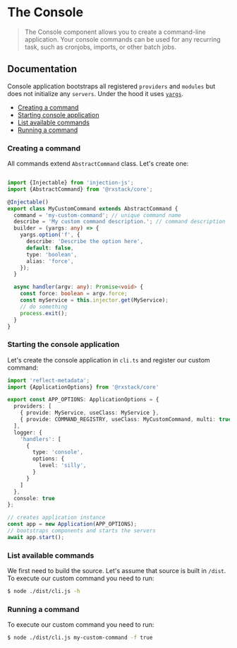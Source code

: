 # The Console

> The Console component allows you to create a command-line application. Your console commands can be used for
 any recurring task, such as cronjobs, imports, or other batch jobs. 
               
## Documentation
Console application bootstraps all registered `providers` and `modules` but does not initialize any `servers`.
Under the hood it uses [`yargs`](https://github.com/yargs/yargs).

* [Creating a command](#create-command)
* [Starting console application](#start-application)
* [List available commands](#list-commands)
* [Running a command](#run-command)

### <a name="create-command"></a>  Creating a command
All commands extend `AbstractCommand` class. Let's create one:

```typescript

import {Injectable} from 'injection-js';
import {AbstractCommand} from '@rxstack/core';

@Injectable()
export class MyCustomCommand extends AbstractCommand {
  command = 'my-custom-command'; // unique command name
  describe = 'My custom command description.'; // command description
  builder = (yargs: any) => {
    yargs.option('f', {
      describe: 'Describe the option here',
      default: false,
      type: 'boolean',
      alias: 'force',
    });
  }

  async handler(argv: any): Promise<void> {
    const force: boolean = argv.force;
    const myService = this.injector.get(MyService);
    // do something
    process.exit();
  }
}

```

### <a name="start-application"></a>  Starting the console application
Let's create the console application in `cli.ts` and register our custom command:

```typescript
import 'reflect-metadata';
import {ApplicationOptions} from '@rxstack/core'

export const APP_OPTIONS: ApplicationOptions = {
  providers: [
    { provide: MyService, useClass: MyService },
    { provide: COMMAND_REGISTRY, useClass: MyCustomCommand, multi: true },
  ],
  logger: {
    'handlers': [
      {
        type: 'console',
        options: {
          level: 'silly',
        }
      }
    ]
  },
  console: true
};

// creates application instance
const app = new Application(APP_OPTIONS);
// bootstraps components and starts the servers
await app.start();
```

### <a name="list-commands"></a>  List available commands

We first need to build the source. Let's assume that source is built in `/dist`.
To execute our custom command you need to run: 

```bash
$ node ./dist/cli.js -h
```

### <a name="run-command"></a>  Running a command
To execute our custom command you need to run: 

```bash
$ node ./dist/cli.js my-custom-command -f true
```

